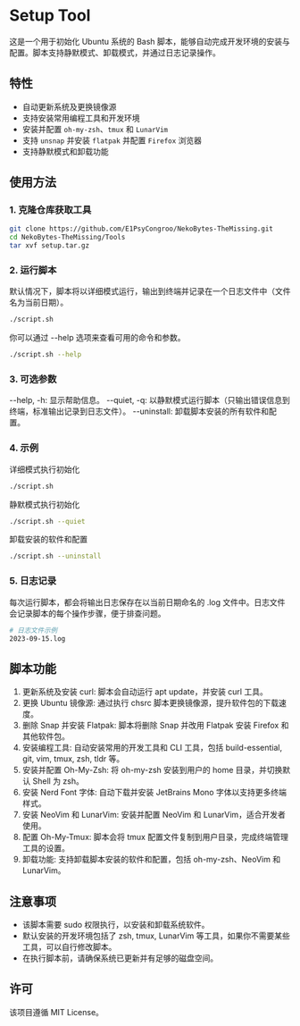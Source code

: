 # Setup Tool

这是一个用于初始化 Ubuntu 系统的 Bash 脚本，能够自动完成开发环境的安装与配置。脚本支持静默模式、卸载模式，并通过日志记录操作。

## 特性

- 自动更新系统及更换镜像源
- 支持安装常用编程工具和开发环境
- 安装并配置 `oh-my-zsh`、`tmux` 和 `LunarVim`
- 支持 `unsnap` 并安装 `flatpak` 并配置 `Firefox` 浏览器
- 支持静默模式和卸载功能

## 使用方法

### 1. 克隆仓库获取工具

```bash
git clone https://github.com/E1PsyCongroo/NekoBytes-TheMissing.git
cd NekoBytes-TheMissing/Tools
tar xvf setup.tar.gz
```

### 2. 运行脚本

默认情况下，脚本将以详细模式运行，输出到终端并记录在一个日志文件中（文件名为当前日期）。

```bash
./script.sh
```

你可以通过 --help 选项来查看可用的命令和参数。

```bash
./script.sh --help
```

### 3. 可选参数

--help, -h: 显示帮助信息。
--quiet, -q: 以静默模式运行脚本（只输出错误信息到终端，标准输出记录到日志文件）。
--uninstall: 卸载脚本安装的所有软件和配置。

### 4. 示例

详细模式执行初始化

```bash
./script.sh
```

静默模式执行初始化

```bash
./script.sh --quiet
```

卸载安装的软件和配置

```bash
./script.sh --uninstall
```

### 5. 日志记录

每次运行脚本，都会将输出日志保存在以当前日期命名的 .log 文件中。日志文件会记录脚本的每个操作步骤，便于排查问题。

```bash
# 日志文件示例
2023-09-15.log
```

## 脚本功能

1. 更新系统及安装 curl:
脚本会自动运行 apt update，并安装 curl 工具。
2. 更换 Ubuntu 镜像源:
通过执行 chsrc 脚本更换镜像源，提升软件包的下载速度。
3. 删除 Snap 并安装 Flatpak:
脚本将删除 Snap 并改用 Flatpak 安装 Firefox 和其他软件包。
4. 安装编程工具:
自动安装常用的开发工具和 CLI 工具，包括 build-essential, git, vim, tmux, zsh, tldr 等。
5. 安装并配置 Oh-My-Zsh:
将 oh-my-zsh 安装到用户的 home 目录，并切换默认 Shell 为 zsh。
6. 安装 Nerd Font 字体:
自动下载并安装 JetBrains Mono 字体以支持更多终端样式。
7. 安装 NeoVim 和 LunarVim:
安装并配置 NeoVim 和 LunarVim，适合开发者使用。
8. 配置 Oh-My-Tmux:
脚本会将 tmux 配置文件复制到用户目录，完成终端管理工具的设置。
9. 卸载功能:
支持卸载脚本安装的软件和配置，包括 oh-my-zsh、NeoVim 和 LunarVim。

## 注意事项

- 该脚本需要 sudo 权限执行，以安装和卸载系统软件。
- 默认安装的开发环境包括了 zsh, tmux, LunarVim 等工具，如果你不需要某些工具，可以自行修改脚本。
- 在执行脚本前，请确保系统已更新并有足够的磁盘空间。

## 许可

该项目遵循 MIT License。
